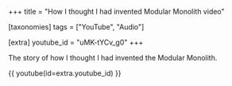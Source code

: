 +++
title = "How I thought I had invented Modular Monolith video"

[taxonomies]
tags = ["YouTube", "Audio"]

[extra]
youtube_id = "uMK-tYCv_g0"
+++

The story of how I thought I had invented the Modular Monolith.

<!-- more -->

{{ youtube(id=extra.youtube_id) }}
